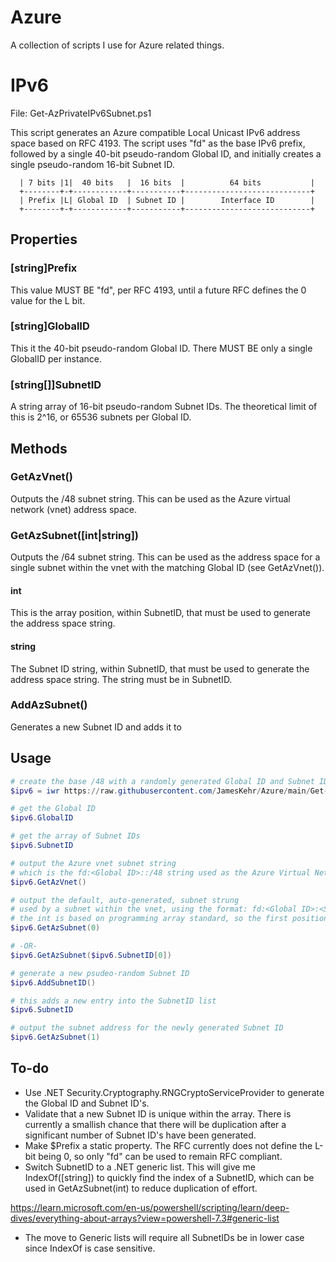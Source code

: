 # Azure
A collection of scripts I use for Azure related things.


# IPv6

File: Get-AzPrivateIPv6Subnet.ps1

This script generates an Azure compatible Local Unicast IPv6 address space based on RFC 4193. The script uses "fd" as the base IPv6 prefix, followed by a single 40-bit pseudo-random Global ID, and initially creates a single pseudo-random 16-bit Subnet ID.

      | 7 bits |1|  40 bits   |  16 bits  |          64 bits           |
      +--------+-+------------+-----------+----------------------------+
      | Prefix |L| Global ID  | Subnet ID |        Interface ID        |
      +--------+-+------------+-----------+----------------------------+

## Properties

### [string]Prefix

This value MUST BE "fd", per RFC 4193, until a future RFC defines the 0 value for the L bit.

### [string]GlobalID

This it the 40-bit pseudo-random Global ID. There MUST BE only a single GlobalID per instance.

### [string[]]SubnetID

A string array of 16-bit pseudo-random Subnet IDs. The theoretical limit of this is 2^16, or 65536 subnets per Global ID.

## Methods

### GetAzVnet()

Outputs the /48 subnet string. This can be used as the Azure virtual network (vnet) address space.

### GetAzSubnet([int|string])

Outputs the /64 subnet string. This can be used as the address space for a single subnet within the vnet with the matching Global ID (see GetAzVnet()).

#### int

This is the array position, within SubnetID, that must be used to generate the address space string.


#### string

The Subnet ID string, within SubnetID, that must be used to generate the address space string. The string must be in SubnetID.

### AddAzSubnet()

Generates a new Subnet ID and adds it to 


## Usage

```PowerShell
# create the base /48 with a randomly generated Global ID and Subnet ID
$ipv6 = iwr https://raw.githubusercontent.com/JamesKehr/Azure/main/Get-AzPrivateIPv6Subnet.ps1 | iex

# get the Global ID
$ipv6.GlobalID

# get the array of Subnet IDs
$ipv6.SubnetID

# output the Azure vnet subnet string
# which is the fd:<Global ID>::/48 string used as the Azure Virtual Network IPv6 address space
$ipv6.GetAzVnet()

# output the default, auto-generated, subnet strung
# used by a subnet within the vnet, using the format: fd:<Global ID>:<Subnet ID>::/64
# the int is based on programming array standard, so the first position is 0, not 1.
$ipv6.GetAzSubnet(0)

# -OR-
$ipv6.GetAzSubnet($ipv6.SubnetID[0])

# generate a new psudeo-random Subnet ID
$ipv6.AddSubnetID()

# this adds a new entry into the SubnetID list
$ipv6.SubnetID

# output the subnet address for the newly generated Subnet ID
$ipv6.GetAzSubnet(1)
```

## To-do
- Use .NET Security.Cryptography.RNGCryptoServiceProvider to generate the Global ID and Subnet ID's.
- Validate that a new Subnet ID is unique within the array. There is currently a smallish chance that there will be duplication after a significant number of Subnet ID's have been generated.
- Make $Prefix a static property. The RFC currently does not define the L-bit being 0, so only "fd" can be used to remain RFC compliant.
- Switch SubnetID to a .NET generic list. This will give me IndexOf([string]) to quickly find the index of a SubnetID, which can be used in GetAzSubnet(int) to reduce duplication of effort.

https://learn.microsoft.com/en-us/powershell/scripting/learn/deep-dives/everything-about-arrays?view=powershell-7.3#generic-list

- The move to Generic lists will require all SubnetIDs be in lower case since IndexOf is case sensitive.
